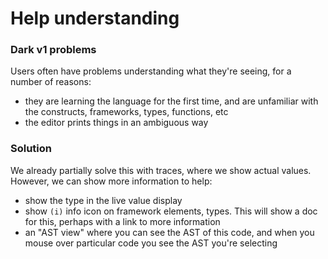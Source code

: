 # Help understanding

### Dark v1 problems

Users often have problems understanding what they're seeing, for a number of reasons:

* they are learning the language for the first time, and are unfamiliar with the constructs, frameworks, types, functions, etc
* the editor prints things in an ambiguous way

### Solution

We already partially solve this with traces, where we show actual values. However, we can show more information to help:

* show the type in the live value display
* show `(i)` info icon on framework elements, types. This will show a doc for this, perhaps with a link to more information
* an "AST view" where you can see the AST of this code, and when you mouse over particular code you see the AST you're selecting

